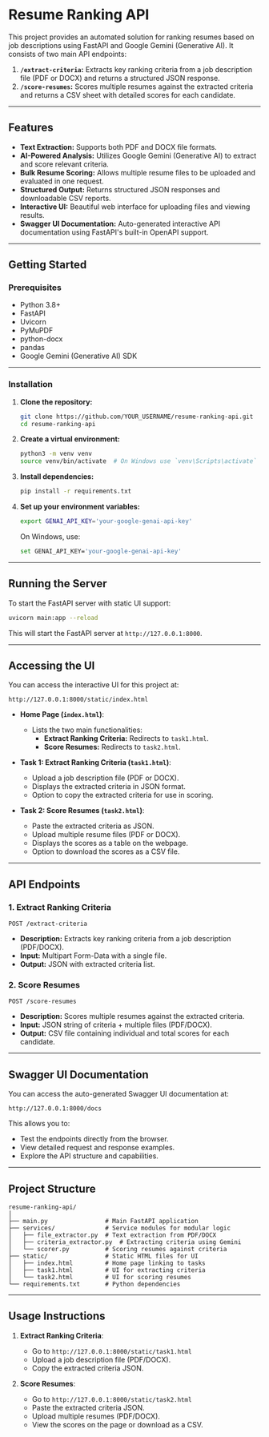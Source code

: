 # Resume Ranking API

This project provides an automated solution for ranking resumes based on job descriptions using FastAPI and Google Gemini (Generative AI). It consists of two main API endpoints:

1. **`/extract-criteria`:** Extracts key ranking criteria from a job description file (PDF or DOCX) and returns a structured JSON response.
2. **`/score-resumes`:** Scores multiple resumes against the extracted criteria and returns a CSV sheet with detailed scores for each candidate.

---

## Features
- **Text Extraction:** Supports both PDF and DOCX file formats.
- **AI-Powered Analysis:** Utilizes Google Gemini (Generative AI) to extract and score relevant criteria.
- **Bulk Resume Scoring:** Allows multiple resume files to be uploaded and evaluated in one request.
- **Structured Output:** Returns structured JSON responses and downloadable CSV reports.
- **Interactive UI:** Beautiful web interface for uploading files and viewing results.
- **Swagger UI Documentation:** Auto-generated interactive API documentation using FastAPI's built-in OpenAPI support.

---

## Getting Started

### Prerequisites
- Python 3.8+
- FastAPI
- Uvicorn
- PyMuPDF
- python-docx
- pandas
- Google Gemini (Generative AI) SDK

---

### Installation

1. **Clone the repository:**
    ```sh
    git clone https://github.com/YOUR_USERNAME/resume-ranking-api.git
    cd resume-ranking-api
    ```

2. **Create a virtual environment:**
    ```sh
    python3 -m venv venv
    source venv/bin/activate  # On Windows use `venv\Scripts\activate`
    ```

3. **Install dependencies:**
    ```sh
    pip install -r requirements.txt
    ```

4. **Set up your environment variables:**
    ```sh
    export GENAI_API_KEY='your-google-genai-api-key'
    ```
    On Windows, use:
    ```sh
    set GENAI_API_KEY='your-google-genai-api-key'
    ```

---

## Running the Server

To start the FastAPI server with static UI support:
```sh
uvicorn main:app --reload
```
This will start the FastAPI server at `http://127.0.0.1:8000`.

---

## Accessing the UI

You can access the interactive UI for this project at:
```
http://127.0.0.1:8000/static/index.html
```

- **Home Page (`index.html`)**:
  - Lists the two main functionalities:
    - **Extract Ranking Criteria:** Redirects to `task1.html`.
    - **Score Resumes:** Redirects to `task2.html`.

- **Task 1: Extract Ranking Criteria (`task1.html`)**:
  - Upload a job description file (PDF or DOCX).
  - Displays the extracted criteria in JSON format.
  - Option to copy the extracted criteria for use in scoring.

- **Task 2: Score Resumes (`task2.html`)**:
  - Paste the extracted criteria as JSON.
  - Upload multiple resume files (PDF or DOCX).
  - Displays the scores as a table on the webpage.
  - Option to download the scores as a CSV file.

---

## API Endpoints

### 1. Extract Ranking Criteria
```
POST /extract-criteria
```
- **Description:** Extracts key ranking criteria from a job description (PDF/DOCX).
- **Input:** Multipart Form-Data with a single file.
- **Output:** JSON with extracted criteria list.

### 2. Score Resumes
```
POST /score-resumes
```
- **Description:** Scores multiple resumes against the extracted criteria.
- **Input:** JSON string of criteria + multiple files (PDF/DOCX).
- **Output:** CSV file containing individual and total scores for each candidate.

---

## Swagger UI Documentation

You can access the auto-generated Swagger UI documentation at:
```
http://127.0.0.1:8000/docs
```
This allows you to:
- Test the endpoints directly from the browser.
- View detailed request and response examples.
- Explore the API structure and capabilities.

---

## Project Structure
```
resume-ranking-api/
│
├── main.py                # Main FastAPI application
├── services/              # Service modules for modular logic
│   ├── file_extractor.py  # Text extraction from PDF/DOCX
│   ├── criteria_extractor.py  # Extracting criteria using Gemini
│   └── scorer.py          # Scoring resumes against criteria
├── static/                # Static HTML files for UI
│   ├── index.html         # Home page linking to tasks
│   ├── task1.html         # UI for extracting criteria
│   └── task2.html         # UI for scoring resumes
└── requirements.txt       # Python dependencies
```

---

## Usage Instructions

1. **Extract Ranking Criteria**:
   - Go to `http://127.0.0.1:8000/static/task1.html`
   - Upload a job description file (PDF/DOCX).
   - Copy the extracted criteria JSON.

2. **Score Resumes**:
   - Go to `http://127.0.0.1:8000/static/task2.html`
   - Paste the extracted criteria JSON.
   - Upload multiple resumes (PDF/DOCX).
   - View the scores on the page or download as a CSV.


